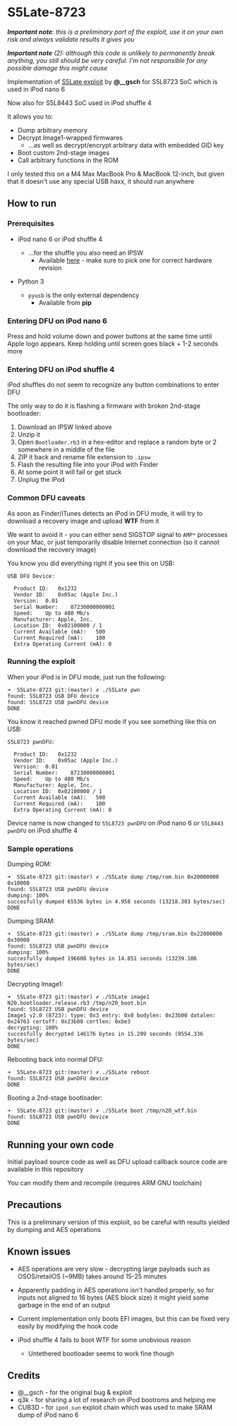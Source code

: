 # S5Late-8723

***Important note**: this is a preliminary port of the exploit, use it on your own risk and always validate results it gives you*

***Important note** (2): although this code is unlikely to permanently break anything, you still should be very careful. I'm not responsible for any possible damage this might cause*

Implementation of [S5Late exploit](https://github.com/m-gsch/S5Late) by **@__gsch** for S5L8723 SoC which is used in iPod nano 6

Now also for S5L8443 SoC used in iPod shuffle 4

It allows you to:

* Dump arbitrary memory
* Decrypt Image1-wrapped firmwares
    * ...as well as decrypt/encrypt arbitrary data with embedded GID key
* Boot custom 2nd-stage images
* Call arbitrary functions in the ROM

I only tested this on a M4 Max MacBook Pro & MacBook 12-inch, but given that it doesn't use any special USB haxx, it should run anywhere

## How to run
### Prerequisites

* iPod nano 6 or iPod shuffle 4
    * ...for the shuffle you also need an IPSW
        * Available [here](https://theapplewiki.com/wiki/Firmware/iPod#iPod_shuffle_(4th_generation)) - make sure to pick one for correct hardware revision

* Python 3
    * `pyusb` is the only external dependency
        * Available from **pip**

### Entering DFU on iPod nano 6

Press and hold volume down and power buttons at the same time until Apple logo appears. Keep holding until screen goes black + 1-2 seconds more

### Entering DFU on iPod shuffle 4

iPod shuffles do not seem to recognize any button combinations to enter DFU

The only way to do it is flashing a firmware with broken 2nd-stage bootloader:

1. Download an IPSW linked above
2. Unzip it
3. Open `Bootloader.rb3` in a hex-editor and replace a random byte or 2 somewhere in a middle of the file
4. ZIP it back and rename file extension to `.ipsw`
5. Flash the resulting file into your iPod with Finder
6. At some point it will fail or get stuck
7. Unplug the iPod

### Common DFU caveats

As soon as Finder/iTunes detects an iPod in DFU mode, it will try to download a recovery image and upload **WTF** from it

We want to avoid it - you can either send SIGSTOP signal to `AMP*` processes on your Mac, or just temporarily disable Internet connection (so it cannot download the recovery image)

You know you did everything right if you see this on USB:

```
USB DFU Device:

  Product ID:	0x1232
  Vendor ID:	0x05ac (Apple Inc.)
  Version:	0.01
  Serial Number:	87230000000001
  Speed:	Up to 480 Mb/s
  Manufacturer:	Apple, Inc.
  Location ID:	0x02100000 / 1
  Current Available (mA):	500
  Current Required (mA):	100
  Extra Operating Current (mA):	0
```

### Running the exploit

When your iPod is in DFU mode, just run the following:

```
➜  S5Late-8723 git:(master) ✗ ./S5Late pwn
found: S5L8723 USB DFU device
found: S5L8723 USB pwnDFU device
DONE
```

You know it reached pwned DFU mode if you see something like this on USB:

```
S5L8723 pwnDFU:

  Product ID:	0x1232
  Vendor ID:	0x05ac (Apple Inc.)
  Version:	0.01
  Serial Number:	87230000000001
  Speed:	Up to 480 Mb/s
  Manufacturer:	Apple, Inc.
  Location ID:	0x02100000 / 1
  Current Available (mA):	500
  Current Required (mA):	100
  Extra Operating Current (mA):	0
```

Device name is now changed to `S5L8723 pwnDFU` on iPod nano 6 or `S5L8443 pwnDFU` on iPod shuffle 4

### Sample operations

Dumping ROM:

```
➜  S5Late-8723 git:(master) ✗ ./S5Late dump /tmp/rom.bin 0x20000000 0x10000
found: S5L8723 USB pwnDFU device
dumping: 100%
succesfully dumped 65536 bytes in 4.958 seconds (13218.303 bytes/sec)
DONE
```

Dumping SRAM:

```
➜  S5Late-8723 git:(master) ✗ ./S5Late dump /tmp/sram.bin 0x22000000 0x30000
found: S5L8723 USB pwnDFU device
dumping: 100%
succesfully dumped 196608 bytes in 14.851 seconds (13239.106 bytes/sec)
DONE
```

Decrypting Image1:

```
➜  S5Late-8723 git:(master) ✗ ./S5Late image1 N20.bootloader.release.rb3 /tmp/n20_boot.bin
found: S5L8723 USB pwnDFU device
Image1 v2.0 (8723): type: 0x3 entry: 0x0 bodylen: 0x23b00 datalen: 0x24763 certoff: 0x23b80 certlen: 0xbe3
decrypting: 100%
succesfully decrypted 146176 bytes in 15.299 seconds (9554.336 bytes/sec)
DONE
```

Rebooting back into normal DFU:

```
➜  S5Late-8723 git:(master) ✗ ./S5Late reboot
found: S5L8723 USB pwnDFU device                                                
DONE
```

Booting a 2nd-stage bootloader:

```
➜  S5Late-8723 git:(master) ✗ ./S5Late boot /tmp/n20_wtf.bin
found: S5L8723 USB pwnDFU device
DONE
```

## Running your own code

Initial payload source code as well as DFU upload callback source code are available in this repository

You can modify them and recompile (requires ARM GNU toolchain)

## Precautions

This is a preliminary version of this exploit, so be careful with results yielded by dumping and AES operations

## Known issues

* AES operations are very slow - decrypting large payloads such as OSOS/retailOS (~9MB) takes around 15-25 minutes

* Apparently padding in AES operations isn't handled properly, so for inputs not aligned to 16 bytes (AES block size) it might yield some garbage in the end of an output

* Current implementation only boots EFI images, but this can be fixed very easily by modifying the hook code

* iPod shuffle 4 fails to boot WTF for some unobvious reason
    * Untethered bootloader seems to work fine though

## Credits

* @__gsch - for the original bug & exploit
* q3k - for sharing a lot of research on iPod bootroms and helping me
* CUB3D - for `ipod_sun` exploit chain which was used to make SRAM dump of iPod nano 6

